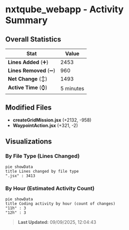 # nxtqube_webapp - Activity Summary 

## Overall Statistics

| Stat                   | Value                                                             |
| ---------------------- | ----------------------------------------------------------------- |
| **Lines Added** (➕)   | 2453                                          |
| **Lines Removed** (➖) | 960                                        |
| **Net Change** (↕)    | 1493                |
| **Active Time** (⌚)   | 5 minutes |


## Modified Files
- **createGridMission.jsx** (+2132, -958)
- **WaypointAction.jsx** (+321, -2)

## Visualizations

### By File Type (Lines Changed)

```mermaid
pie showData
title Lines changed by file type
".jsx" : 3413
```

### By Hour (Estimated Activity Count)

```mermaid
pie showData
title Coding activity by hour (count of changes)
"11h" : 3
"12h" : 3
```


> **Last Updated:** 09/09/2025, 12:04:43